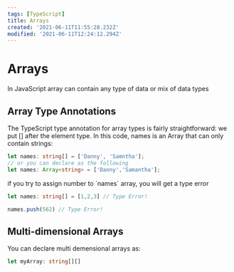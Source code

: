 ```yaml
---
tags: [TypeScript]
title: Arrays
created: '2021-06-11T11:55:28.232Z'
modified: '2021-06-11T12:24:12.294Z'
---
```


# Arrays

<p>In JavaScript array can contain any type of data or mix of data types</p>

## Array Type Annotations
<p>The TypeScript type annotation for array types is fairly straightforward: we put [] after the element type. In this code, names is an Array that can only contain strings:</p>

```ts
let names: string[] = ['Danny', 'Samntha'];
// or you can declare as the following
let names: Array<string> = ['Danny','Samantha'];
```
<p>if you try to assign number to `names` array, you will get a type error</p>

```ts
let names: string[] = [1,2,3] // Type Error!

names.push(562) // Type Error!
```

## Multi-dimensional Arrays
<p>You can declare multi demensional arrays as:</p>

```ts 
let myArray: string[][]
```

